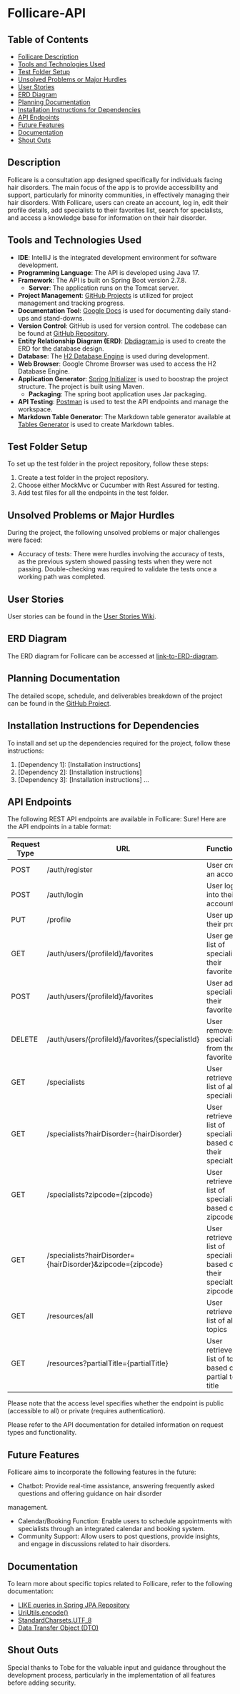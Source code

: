 # Follicare-API

## Table of Contents
- [Follicare Description](#follicare-description)
- [Tools and Technologies Used](#tools-and-technologies-used)
- [Test Folder Setup](#test-folder-setup)
- [Unsolved Problems or Major Hurdles](#unsolved-problems-or-major-hurdles)
- [User Stories](#user-stories)
- [ERD Diagram](#erd-diagram)
- [Planning Documentation](#planning-documentation)
- [Installation Instructions for Dependencies](#installation-instructions-for-dependencies)
- [API Endpoints](#api-endpoints)
- [Future Features](#future-features)
- [Documentation](#documentation)
- [Shout Outs](#shout-outs)

## Description
Follicare is a consultation app designed specifically for individuals facing hair disorders. The main focus of the app is to provide accessibility and support, particularly for minority communities, in effectively managing their hair disorders. With Follicare, users can create an account, log in, edit their profile details, add specialists to their favorites list, search for specialists, and access a knowledge base for information on their hair disorder.

## Tools and Technologies Used
 - **IDE**: IntelliJ is the integrated development environment for software development.
  - **Programming Language**: The API is developed using Java 17.
  - **Framework**: The API is built on Spring Boot version 2.7.8.
    - **Server**: The application runs on the Tomcat server.
  - **Project Management**: [GitHub Projects](https://github.com/users/woodsdeshe/projects/6) is utilized for project management and tracking progress.
  - **Documentation Tool**: [Google Docs](https://docs.google.com/document/d/1IrPEi7DRGvpivJOVLtRf7Ejdoql4ds-LKyS0UoeONZQ/edit?usp=sharing) is used for documenting daily stand-ups and stand-downs.
  - **Version Control**: GitHub is used for version control. The codebase can be found at [GitHub Repository](https://github.com/woodsdeshe/follicare-api).
  - **Entity Relationship Diagram (ERD)**: [Dbdiagram.io](https://dbdiagram.io/d/644ad886dca9fb07c42b4c62) is used to create the ERD for the database design.
  - **Database**: The [H2 Database Engine](https://www.geeksforgeeks.org/spring-boot-h2-database/) is used during development.
  - **Web Browser**: Google Chrome Browser was used to access the H2 Database Engine.
  - **Application Generator**: [Spring Initializer](https://start.spring.io/) is used to boostrap the project structure. The project is built using Maven.
     - **Packaging**: The spring boot application uses Jar packaging.
  - **API Testing**: [Postman](https://www.postman.com/) is used to test the API endpoints and manage the workspace.
  - **Markdown Table Generator**: The Markdown table generator available at [Tables Generator](https://www.tablesgenerator.com/markdown_tables) is used to create Markdown tables.
## Test Folder Setup
To set up the test folder in the project repository, follow these steps:
1. Create a test folder in the project repository.
2. Choose either MockMvc or Cucumber with Rest Assured for testing.
3. Add test files for all the endpoints in the test folder.

## Unsolved Problems or Major Hurdles
During the project, the following unsolved problems or major challenges were faced:
- Accuracy of tests: There were hurdles involving the accuracy of tests, as the previous system showed passing tests when they were not passing. Double-checking was required to validate the tests once a working path was completed.

## User Stories
User stories can be found in the [User Stories Wiki](https://github.com/woodsdeshe/follicare-api/wiki/User-Stories).

## ERD Diagram
The ERD diagram for Follicare can be accessed at [link-to-ERD-diagram](link-to-ERD-diagram).

## Planning Documentation
The detailed scope, schedule, and deliverables breakdown of the project can be found in the [GitHub Project](link-to-GitHub-project).

## Installation Instructions for Dependencies
To install and set up the dependencies required for the project, follow these instructions:
1. [Dependency 1]: [Installation instructions]
2. [Dependency 2]: [Installation instructions]
3. [Dependency 3]: [Installation instructions]
...

## API Endpoints
The following REST API endpoints are available in Follicare:
Sure! Here are the API endpoints in a table format:

| Request Type | URL                                          | Functionality                                                                                     | Access  |
|--------------|----------------------------------------------|--------------------------------------------------------------------------------------------------|---------|
| POST         | /auth/register                               | User creates an account                                                                           | Public  |
| POST         | /auth/login                                  | User logs into their account                                                                      | Public  |
| PUT          | /profile                                     | User updates their profile                                                                        | Private |
| GET          | /auth/users/{profileId}/favorites            | User gets a list of specialists in their favorites list                                           | Private |
| POST         | /auth/users/{profileId}/favorites            | User adds a specialist to their favorites list                                                    | Private |
| DELETE       | /auth/users/{profileId}/favorites/{specialistId} | User removes a specialist from their favorites list                                             | Private |
| GET          | /specialists                                 | User retrieves a list of all specialists                                                          | Public  |
| GET          | /specialists?hairDisorder={hairDisorder}     | User retrieves a list of specialists based on their specialty                                     | Public  |
| GET          | /specialists?zipcode={zipcode}               | User retrieves a list of specialists based on the zipcode                                         | Public  |
| GET          | /specialists?hairDisorder={hairDisorder}&zipcode={zipcode} | User retrieves a list of specialists based on their specialty and zipcode               | Public  |
| GET          | /resources/all                               | User retrieves a list of all topics                                                                | Public  |
| GET          | /resources?partialTitle={partialTitle}       | User retrieves a list of topics based on the partial topic title                                  | Public  |

Please note that the access level specifies whether the endpoint is public (accessible to all) or private (requires authentication).

Please refer to the API documentation for detailed information on request types and functionality.

## Future Features
Follicare aims to incorporate the following features in the future:
- Chatbot: Provide real-time assistance, answering frequently asked questions and offering guidance on hair disorder

 management.
- Calendar/Booking Function: Enable users to schedule appointments with specialists through an integrated calendar and booking system.
- Community Support: Allow users to post questions, provide insights, and engage in discussions related to hair disorders.

## Documentation
To learn more about specific topics related to Follicare, refer to the following documentation:
- [LIKE queries in Spring JPA Repository](documentation-link)
- [UriUtils.encode()](documentation-link)
- [StandardCharsets.UTF_8](documentation-link)
- [Data Transfer Object (DTO)](documentation-link)

## Shout Outs
Special thanks to Tobe for the valuable input and guidance throughout the development process, particularly in the implementation of all features before adding security.
